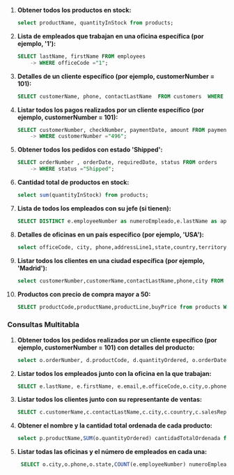 1. **Obtener todos los productos en stock:**

   ```sql
   select productName, quantityInStock from products;
   ```

2. **Lista de empleados que trabajan en una oficina específica (por ejemplo, '1'):**

   ```sql
   SELECT lastName, firstName FROM employees 
       -> WHERE officeCode ="1";
   ```

3. **Detalles de un cliente específico (por ejemplo, customerNumber = 101):**

   ```sql
   SELECT customerName, phone, contactLastName  FROM customers  WHERE customerNumber ="496";
   ```

4. **Listar todos los pagos realizados por un cliente específico (por ejemplo, customerNumber = 101):**

   ```sql
   SELECT customerNumber, checkNumber, paymentDate, amount FROM payments 
       -> WHERE customerNumber ="496";
   ```

5. **Obtener todos los pedidos con estado 'Shipped':**

   ```sql
   SELECT orderNumber , orderDate, requiredDate, status FROM orders
       -> WHERE status ="Shipped";
   ```

6. **Cantidad total de productos en stock:**

   ```sql
   select sum(quantityInStock) from products;
   ```

7. **Lista de todos los empleados con su jefe (si tienen):**

   ```sql
   SELECT DISTINCT e.employeeNumber as numeroEmpleado,e.lastName as apellidoEmpleado,e.firstName as nombreEmpleado,e.extension,e.officeCode,e.jobTitle,e.reportsTo,a.lastName as nombreJefe FROM employees e INNER JOIN employees a ON e.reportsTo =a.employeeNumber;
   ```

8. **Detalles de oficinas en un país específico (por ejemplo, 'USA'):**

   ```sql
   select officeCode, city, phone,addressLine1,state,country,territory from offices WHERE country="USA";
   ```

9. **Listar todos los clientes en una ciudad específica (por ejemplo, 'Madrid'):**

   ```sql
   select customerNumber,customerName,contactLastName,phone,city FROM customers WHERE city ="Madrid";
   ```

10. **Productos con precio de compra mayor a 50:**

    ```sql
    SELECT productCode,productName,productLine,buyPrice from products WHERE buyPrice > 50;
    ```

### Consultas Multitabla

1. **Obtener todos los pedidos realizados por un cliente específico (por ejemplo, customerNumber = 101) con detalles del producto:**

   ```sql
   select o.orderNumber, d.productCode, d.quantityOrdered, o.orderDate, o.status, d.priceEach, d.orderLineNumber, p.productName, p.buyPrice from orders o inner join orderdetails d on o.orderNumber = d.orderNumber inner join products p on p.productCode = d.productCode where customerNumber = "496";
   ```

2. **Listar todos los empleados junto con la oficina en la que trabajan:**

   ```sql
   SELECT e.lastName, e.firstName, e.email,e.officeCode,o.city,o.phone,o.state,o.postalCode from employees e INNER JOIN offices o ON e.officeCode= o.officeCode;
   ```

3. **Listar todos los clientes junto con su representante de ventas:**

   ```sql
   SELECT c.customerName,c.contactLastName,c.city,c.country,c.salesRepEmployeeNumber,e.lastName,e.firstName FROM customers c INNER join employees e ON c.salesRepEmployeeNumber= e.employeeNumber;
   ```

4. **Obtener el nombre y la cantidad total ordenada de cada producto:**

   ```sql
   select p.productName,SUM(o.quantityOrdered) cantidadTotalOrdenada from orderdetails o INNER JOIN products p ON o.productCode = p.productCode group by productName;
   ```

5. **Listar todas las oficinas y el número de empleados en cada una:**

   ```sql
    SELECT o.city,o.phone,o.state,COUNT(e.employeeNumber) numeroEmpleados,o.officeCode FROM offices o INNER JOIN employees e ON o.officeCode= e.officeCode group by officeCode;
   ```